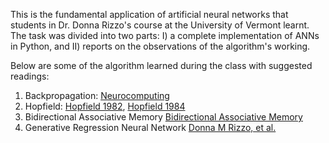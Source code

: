 This is the fundamental application of artificial neural networks that students in Dr. Donna Rizzo's course at the University of Vermont learnt. The task was divided into two parts: I) a complete implementation of ANNs in Python, and II) reports on the observations of the algorithm's working.

Below are some of the algorithm learned during the class with suggested readings:
1. Backpropagation: [Neurocomputing](https://bb.uvm.edu/bbcswebdav/pid-4334595-dt-content-rid-88811525_1/courses/202209-EY-Crosslisted/ArtificialNeuralNetworks_Neurocomputing_Backprop_%20GradientDescent.pdf)
2. Hopfield: [Hopfield 1982](https://www.pnas.org/doi/pdf/10.1073/pnas.79.8.2554), [Hopfield 1984](https://www.pnas.org/doi/pdf/10.1073/pnas.81.10.3088)
3. Bidirectional Associative Memory [Bidirectional Associative Memory](https://sipi.usc.edu/~kosko/BAM.pdf)
4. Generative Regression Neural Network [Donna M Rizzo, et al.](https://www.uvm.edu/giee/pubpdfs/Mathon_2013_JAWRA.pdf)
